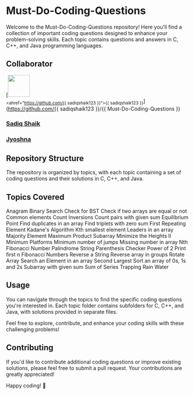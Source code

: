 # Must-Do-Coding-Questions

Welcome to the Must-Do-Coding-Questions repository! Here you'll find a collection of important coding questions designed to enhance your problem-solving skills. Each topic contains questions and answers in C, C++, and Java programming languages.

## Collaborator
[<img src="https://github.com/{{ sadiqshaik123 }}.png" width="60px;"/><br /><sub><ahref="https://github.com/{{ sadiqshaik123 }}">{{ sadiqshaik123 }}</a></sub>](https://github.com/{{ sadiqshaik123 }}/{{ Must-Do-Coding-Questions }}
### [Sadiq Shaik](https://github.com/sadiqshaik123)
### [Jyoshna](https://github.com/jyoshna441)

## Repository Structure
The repository is organized by topics, with each topic containing a set of coding questions and their solutions in C, C++, and Java.

## Topics Covered
Anagram
Binary Search
Check for BST
Check if two arrays are equal or not
Common elements
Count Inversions
Count pairs with given sum
Equilibrium Point
Find duplicates in an array
Find triplets with zero sum
First Repeating Element
Kadane's Algorithm
Kth smallest element
Leaders in an array
Majority Element
Maximum Product Subarray
Minimize the Heights II
Minimum Platforms
Minimum number of jumps
Missing number in array
Nth Fibonacci Number
Palindrome String
Parenthesis Checker
Power of 2
Print first n Fibonacci Numbers
Reverse a String
Reverse array in groups
Rotate Array
Search an Element in an array
Second Largest
Sort an array of 0s, 1s and 2s
Subarray with given sum
Sum of Series
Trapping Rain Water

## Usage
You can navigate through the topics to find the specific coding questions you're interested in. Each topic folder contains subfolders for C, C++, and Java, with solutions provided in separate files.

Feel free to explore, contribute, and enhance your coding skills with these challenging problems!

## Contributing
If you'd like to contribute additional coding questions or improve existing solutions, please feel free to submit a pull request. Your contributions are greatly appreciated!

Happy coding! 🚀
